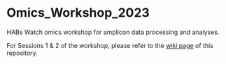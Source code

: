 # Omics_Workshop_2023
HABs Watch omics workshop for amplicon data processing and analyses.

For Sessions 1 & 2 of the workshop, please refer to the [wiki page](https://github.com/MicroOceLab/Omics_Workshop_2023/wiki) of this repository.
